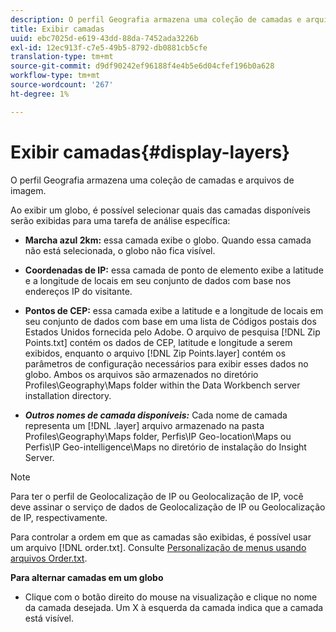 ```yaml
---
description: O perfil Geografia armazena uma coleção de camadas e arquivos de imagem.
title: Exibir camadas
uuid: ebc7025d-e619-43dd-88da-7452ada3226b
exl-id: 12ec913f-c7e5-49b5-8792-db0881cb5cfe
translation-type: tm+mt
source-git-commit: d9df90242ef96188f4e4b5e6d04cfef196b0a628
workflow-type: tm+mt
source-wordcount: '267'
ht-degree: 1%

---
```


# Exibir camadas{#display-layers}

O perfil Geografia armazena uma coleção de camadas e arquivos de imagem.

Ao exibir um globo, é possível selecionar quais das camadas disponíveis serão exibidas para uma tarefa de análise específica:

* **Marcha azul 2km:** essa camada exibe o globo. Quando essa camada não está selecionada, o globo não fica visível.
* **Coordenadas de IP:** essa camada de ponto de elemento exibe a latitude e a longitude de locais em seu conjunto de dados com base nos endereços IP do visitante.
* **Pontos de CEP:** essa camada exibe a latitude e a longitude de locais em seu conjunto de dados com base em uma lista de Códigos postais dos Estados Unidos fornecida pelo Adobe. O arquivo de pesquisa [!DNL Zip Points.txt] contém os dados de CEP, latitude e longitude a serem exibidos, enquanto o arquivo [!DNL Zip Points.layer] contém os parâmetros de configuração necessários para exibir esses dados no globo. Ambos os arquivos são armazenados no diretório Profiles\Geography\Maps folder within the Data Workbench server installation directory.

* ***Outros nomes de camada disponíveis:*** Cada nome de camada representa um  [!DNL .layer] arquivo armazenado na pasta Profiles\Geography\Maps folder, Perfis\IP Geo-location\Maps ou Perfis\IP Geo-intelligence\Maps no diretório de instalação do Insight Server.

>[!NOTE]
>
>Para ter o perfil de Geolocalização de IP ou Geolocalização de IP, você deve assinar o serviço de dados de Geolocalização de IP ou Geolocalização de IP, respectivamente.

Para controlar a ordem em que as camadas são exibidas, é possível usar um arquivo [!DNL order.txt]. Consulte [Personalização de menus usando arquivos Order.txt](../../../../home/c-get-started/c-intf-anlys-ftrs/c-ctm-menus/t-cstm-menus-ordr-files.md#task-a391800a8dd444deb3e1516d5189f999).

**Para alternar camadas em um globo**

* Clique com o botão direito do mouse na visualização e clique no nome da camada desejada. Um X à esquerda da camada indica que a camada está visível.
